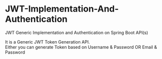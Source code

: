 # JWT-Implementation-And-Authentication
JWT Generic Implementation and Authentication on Spring Boot API(s)

It is a Generic JWT Token Generation API.<br/>
Either you can generate Token based on Username & Password OR Email & Password

